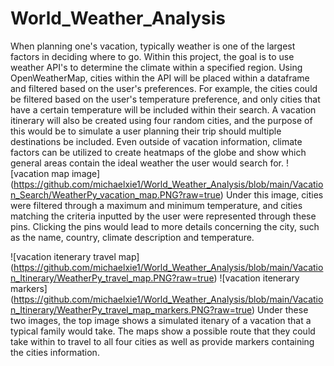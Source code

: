 # World_Weather_Analysis
When planning one's vacation, typically weather is one of the largest factors in deciding where to go. Within this project, the goal is to use weather API's to determine the climate within a specified region. Using OpenWeatherMap, cities within the API will be placed within a dataframe and filtered based on the user's preferences. For example, the cities could be filtered based on the user's temperature preference, and only cities that have a certain temperature will be included within their search. A vacation itinerary will also be created using four random cities, and the purpose of this would be to simulate a user planning their trip should multiple destinations be included. Even outside of vacation information, climate factors can be utilized to create heatmaps of the globe and show which general areas contain the ideal weather the user would search for. 
![vacation map image] (https://github.com/michaelxie1/World_Weather_Analysis/blob/main/Vacation_Search/WeatherPy_vacation_map.PNG?raw=true)
Under this image, cities were filtered through a maximum and minimum temperature, and cities matching the criteria inputted by the user were represented through these pins. Clicking the pins would lead to more details concerning the city, such as the name, country, climate description and temperature.


![vacation itenerary travel map] (https://github.com/michaelxie1/World_Weather_Analysis/blob/main/Vacation_Itinerary/WeatherPy_travel_map.PNG?raw=true)
![vacation itenerary markers] (https://github.com/michaelxie1/World_Weather_Analysis/blob/main/Vacation_Itinerary/WeatherPy_travel_map_markers.PNG?raw=true)
Under these two images, the top image shows a simulated itenary of a vacation that a typical family would take. The maps show a possible route that they could take within to travel to all four cities as well as provide markers containing the cities information.
